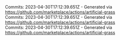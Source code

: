 Commits: 2023-04-30T17:12:39.651Z - Generated via https://github.com/marketplace/actions/artificial-grass
<br>
Commits: 2023-04-30T17:12:39.651Z - Generated via https://github.com/marketplace/actions/artificial-grass
<br>
Commits: 2023-04-30T17:12:39.651Z - Generated via https://github.com/marketplace/actions/artificial-grass
<br>
